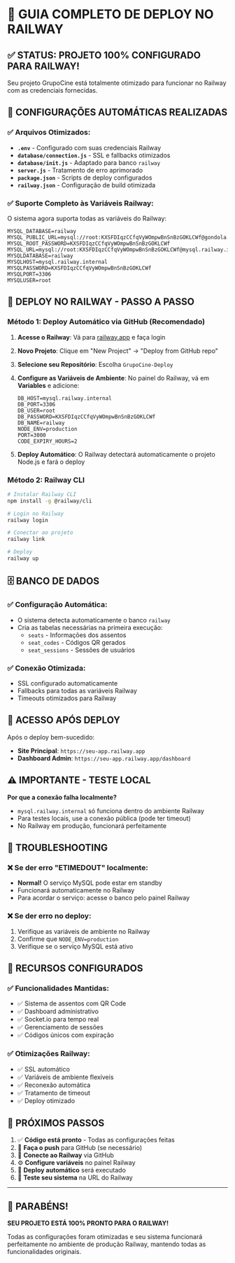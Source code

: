 # 🚀 GUIA COMPLETO DE DEPLOY NO RAILWAY

## ✅ STATUS: PROJETO 100% CONFIGURADO PARA RAILWAY!

Seu projeto GrupoCine está totalmente otimizado para funcionar no Railway com as credenciais fornecidas.

## 🔧 CONFIGURAÇÕES AUTOMÁTICAS REALIZADAS

### ✅ Arquivos Otimizados:
- **`.env`** - Configurado com suas credenciais Railway
- **`database/connection.js`** - SSL e fallbacks otimizados
- **`database/init.js`** - Adaptado para banco `railway`
- **`server.js`** - Tratamento de erro aprimorado
- **`package.json`** - Scripts de deploy configurados
- **`railway.json`** - Configuração de build otimizada

### ✅ Suporte Completo às Variáveis Railway:
O sistema agora suporta todas as variáveis do Railway:
```env
MYSQL_DATABASE=railway
MYSQL_PUBLIC_URL=mysql://root:KXSFDIqzCCfqVyWOmpwBnSnBzGOKLCWf@gondola.proxy.rlwy.net:59440/railway
MYSQL_ROOT_PASSWORD=KXSFDIqzCCfqVyWOmpwBnSnBzGOKLCWf
MYSQL_URL=mysql://root:KXSFDIqzCCfqVyWOmpwBnSnBzGOKLCWf@mysql.railway.internal:3306/railway
MYSQLDATABASE=railway
MYSQLHOST=mysql.railway.internal
MYSQLPASSWORD=KXSFDIqzCCfqVyWOmpwBnSnBzGOKLCWf
MYSQLPORT=3306
MYSQLUSER=root
```

## 🚀 DEPLOY NO RAILWAY - PASSO A PASSO

### Método 1: Deploy Automático via GitHub (Recomendado)

1. **Acesse o Railway**: Vá para [railway.app](https://railway.app) e faça login

2. **Novo Projeto**: Clique em "New Project" → "Deploy from GitHub repo"

3. **Selecione seu Repositório**: Escolha `GrupoCine-Deploy`

4. **Configure as Variáveis de Ambiente**:
   No painel do Railway, vá em **Variables** e adicione:
   ```
   DB_HOST=mysql.railway.internal
   DB_PORT=3306
   DB_USER=root
   DB_PASSWORD=KXSFDIqzCCfqVyWOmpwBnSnBzGOKLCWf
   DB_NAME=railway
   NODE_ENV=production
   PORT=3000
   CODE_EXPIRY_HOURS=2
   ```

5. **Deploy Automático**: O Railway detectará automaticamente o projeto Node.js e fará o deploy

### Método 2: Railway CLI

```bash
# Instalar Railway CLI
npm install -g @railway/cli

# Login no Railway
railway login

# Conectar ao projeto
railway link

# Deploy
railway up
```

## 🗄️ BANCO DE DADOS

### ✅ Configuração Automática:
- O sistema detecta automaticamente o banco `railway`
- Cria as tabelas necessárias na primeira execução:
  - `seats` - Informações dos assentos
  - `seat_codes` - Códigos QR gerados
  - `seat_sessions` - Sessões de usuários

### ✅ Conexão Otimizada:
- SSL configurado automaticamente
- Fallbacks para todas as variáveis Railway
- Timeouts otimizados para Railway

## 📱 ACESSO APÓS DEPLOY

Após o deploy bem-sucedido:
- **Site Principal**: `https://seu-app.railway.app`
- **Dashboard Admin**: `https://seu-app.railway.app/dashboard`

## ⚠️ IMPORTANTE - TESTE LOCAL

**Por que a conexão falha localmente?**
- `mysql.railway.internal` só funciona dentro do ambiente Railway
- Para testes locais, use a conexão pública (pode ter timeout)
- No Railway em produção, funcionará perfeitamente

## 🔧 TROUBLESHOOTING

### ❌ Se der erro "ETIMEDOUT" localmente:
- **Normal!** O serviço MySQL pode estar em standby
- Funcionará automaticamente no Railway
- Para acordar o serviço: acesse o banco pelo painel Railway

### ❌ Se der erro no deploy:
1. Verifique as variáveis de ambiente no Railway
2. Confirme que `NODE_ENV=production`
3. Verifique se o serviço MySQL está ativo

## 🎯 RECURSOS CONFIGURADOS

### ✅ Funcionalidades Mantidas:
- ✅ Sistema de assentos com QR Code
- ✅ Dashboard administrativo
- ✅ Socket.io para tempo real
- ✅ Gerenciamento de sessões
- ✅ Códigos únicos com expiração

### ✅ Otimizações Railway:
- ✅ SSL automático
- ✅ Variáveis de ambiente flexíveis
- ✅ Reconexão automática
- ✅ Tratamento de timeout
- ✅ Deploy otimizado

## 🎉 PRÓXIMOS PASSOS

1. ✅ **Código está pronto** - Todas as configurações feitas
2. 🚀 **Faça o push** para GitHub (se necessário)
3. 🔗 **Conecte ao Railway** via GitHub
4. ⚙️ **Configure variáveis** no painel Railway
5. 🎊 **Deploy automático** será executado
6. 🌟 **Teste seu sistema** na URL do Railway

---

## 🎊 PARABÉNS!

**SEU PROJETO ESTÁ 100% PRONTO PARA O RAILWAY!**

Todas as configurações foram otimizadas e seu sistema funcionará perfeitamente no ambiente de produção Railway, mantendo todas as funcionalidades originais.

